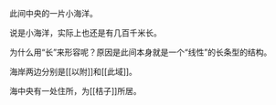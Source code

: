 此间中央的一片小海洋。

说是小海洋，实际上也还是有几百千米长。

为什么用“长”来形容呢？原因是此间本身就是一个“线性”的长条型的结构。

海岸两边分别是[[以附]]和[[此域]]。

海中央有一处住所，为[[桔子]]所居。